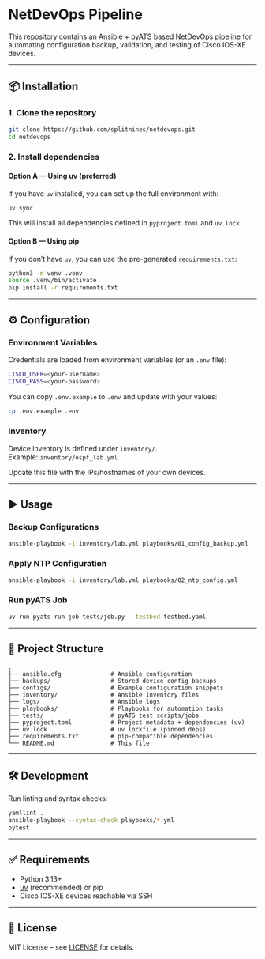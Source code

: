 # NetDevOps Pipeline

This repository contains an Ansible + pyATS based NetDevOps pipeline for automating configuration backup, validation, and testing of Cisco IOS-XE devices.

---

## 📦 Installation

### 1. Clone the repository
```bash
git clone https://github.com/splitnines/netdevops.git
cd netdevops
```

### 2. Install dependencies

#### Option A — Using [uv](https://github.com/astral-sh/uv) (preferred)
If you have `uv` installed, you can set up the full environment with:

```bash
uv sync
```

This will install all dependencies defined in `pyproject.toml` and `uv.lock`.

#### Option B — Using pip
If you don’t have `uv`, you can use the pre-generated `requirements.txt`:

```bash
python3 -m venv .venv
source .venv/bin/activate
pip install -r requirements.txt
```

---

## ⚙️ Configuration

### Environment Variables
Credentials are loaded from environment variables (or an `.env` file):

```bash
CISCO_USER=<your-username>
CISCO_PASS=<your-password>
```

You can copy `.env.example` to `.env` and update with your values:

```bash
cp .env.example .env
```

### Inventory
Device inventory is defined under `inventory/`.  
Example: `inventory/ospf_lab.yml`

Update this file with the IPs/hostnames of your own devices.

---

## ▶️ Usage

### Backup Configurations
```bash
ansible-playbook -i inventory/lab.yml playbooks/01_config_backup.yml
```

### Apply NTP Configuration
```bash
ansible-playbook -i inventory/lab.yml playbooks/02_ntp_config.yml
```

### Run pyATS Job
```bash
uv run pyats run job tests/job.py --testbed testbed.yaml
```

---

## 📂 Project Structure

```
.
├── ansible.cfg              # Ansible configuration
├── backups/                 # Stored device config backups
├── configs/                 # Example configuration snippets
├── inventory/               # Ansible inventory files
├── logs/                    # Ansible logs
├── playbooks/               # Playbooks for automation tasks
├── tests/                   # pyATS test scripts/jobs
├── pyproject.toml           # Project metadata + dependencies (uv)
├── uv.lock                  # uv lockfile (pinned deps)
├── requirements.txt         # pip-compatible dependencies
└── README.md                # This file
```

---

## 🛠 Development

Run linting and syntax checks:

```bash
yamllint .
ansible-playbook --syntax-check playbooks/*.yml
pytest
```

---

## ✅ Requirements

- Python 3.13+
- [uv](https://github.com/astral-sh/uv) (recommended) or pip
- Cisco IOS-XE devices reachable via SSH

---

## 📄 License
MIT License – see [LICENSE](LICENSE) for details.
